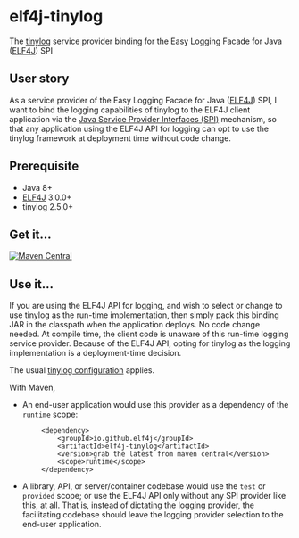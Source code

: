 # elf4j-tinylog

The [tinylog](https://tinylog.org/v2/) service provider binding for the Easy Logging Facade for
Java ([ELF4J](https://github.com/elf4j/elf4j-api)) SPI

## User story

As a service provider of the Easy Logging Facade for Java ([ELF4J](https://github.com/elf4j/elf4j-api)) SPI, I want to
bind the logging capabilities of tinylog to the ELF4J client application via
the [Java Service Provider Interfaces (SPI)](https://docs.oracle.com/javase/tutorial/sound/SPI-intro.html) mechanism, so
that any application using the ELF4J API for logging can opt to use the tinylog framework at deployment time without
code change.

## Prerequisite

- Java 8+
- [ELF4J](https://github.com/elf4j/elf4j-api) 3.0.0+
- tinylog 2.5.0+

## Get it...

[![Maven Central](https://img.shields.io/maven-central/v/io.github.elf4j/elf4j-tinylog.svg?label=Maven%20Central)](https://search.maven.org/search?q=g:%22io.github.elf4j%22%20AND%20a:%22elf4j-tinylog%22)

## Use it...

If you are using the ELF4J API for logging, and wish to select or change to use tinylog as the run-time implementation,
then simply pack this binding JAR in the classpath when the application deploys. No code change needed. At compile time,
the client code is unaware of this run-time logging service provider. Because of the ELF4J API, opting for tinylog as
the logging implementation is a deployment-time decision.

The usual [tinylog configuration](https://tinylog.org/v2/configuration/) applies.

With Maven,

- An end-user application would use this provider as a dependency of the `runtime` scope:

```
        <dependency>
            <groupId>io.github.elf4j</groupId>
            <artifactId>elf4j-tinylog</artifactId>
            <version>grab the latest from maven central</version>
            <scope>runtime</scope>
        </dependency>
```

- A library, API, or server/container codebase would use the `test` or `provided` scope; or use the ELF4J API only
  without any SPI provider like this, at all. That is, instead of dictating the logging provider, the facilitating
  codebase should leave the logging provider selection to the end-user application.
